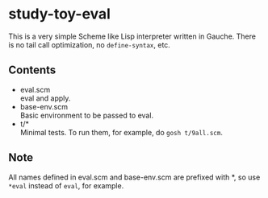 <!--
Copyright (C) 2011 Hiroki Horiuchi &lt;https://github.com/x19290&gt;

Copying and distribution of this file, with or without modification,
are permitted in any medium without royalty provided the copyright
notice and this notice are preserved.  This file is offered as-is,
without any warranty.

see http://www.gnu.org/licenses/gpl-faq.html#WhatIfWorkIsShort
and http://www.gnu.org/licenses/license-list.html#GNUAllPermissive
!-->

# study-toy-eval

This is a very simple Scheme like Lisp interpreter written in Gauche.
There is no tail call optimization, no `define-syntax`, etc.

<!--
For current github browser, it is not a good idea to make hyper refs
from README.markdown into the repository in which the file is included.
!-->

## Contents

* eval.scm  
  eval and apply.
* base-env.scm  
  Basic environment to be passed to eval.
* t/*  
  Minimal tests. To run them, for example, do `gosh t/9all.scm`.

## Note

All names defined in eval.scm and base-env.scm are prefixed with *,
so use `*eval` instead of `eval`, for example.
